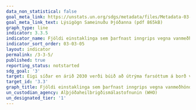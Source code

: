 ```yaml
---
data_non_statistical: false
goal_meta_link: https://unstats.un.org/sdgs/metadata/files/Metadata-03-03-05.pdf
goal_meta_link_text: Lýsigögn Sameinuðu Þjóðanna (pdf 865kB)
graph_type: line
indicator: 3.3.5
indicator_name: Fjöldi einstaklinga sem þarfnast inngrips vegna vanmeðhöndlaðra hitabeltissjúkdóma.
indicator_sort_order: 03-03-05
layout: indicator
permalink: /3-3-5/
published: true
reporting_status: notstarted
sdg_goal: '3'
target: Eigi síðar en árið 2030 verði búið að útrýma farsóttum á borð við alnæmi, berkla, malaríu og hitabeltissjúkdóma, sem ekki hefur verið sinnt, og barist verði gegn lifrarbólgu, vatnsbornum faraldri og öðrum smitsjúkdómum. 
target_id: '3.3'
graph_title: Fjöldi einstaklinga sem þarfnast inngrips vegna vanmeðhöndlaðra hitabeltissjúkdóma.
un_custodian_agency: Alþjóðaheilbrigðismálastofnunin (WHO)
un_designated_tier: '1'
---
```

